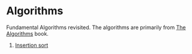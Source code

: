 # Algorithms
Fundamental Algorithms revisited.
The algorithms are primarily from [The Algorithms](https://www.amazon.co.uk/Introduction-Algorithms-Thomas-H-Cormen/dp/0262033844/ref=sr_1_2?dchild=1&keywords=The+Algorithms&qid=1603013507&sr=8-2) book.


1. [Insertion sort](https://github.com/bezgoan/Algos/blob/main/Cormen/Ch02/insertion_sort.py)
